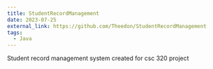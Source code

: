 ```yaml
---
title: StudentRecordManagement
date: 2023-07-25
external_link: https://github.com/Theedon/StudentRecordManagement
tags:
  - Java
---
```


Student record management system created for csc 320 project

<!--more-->
